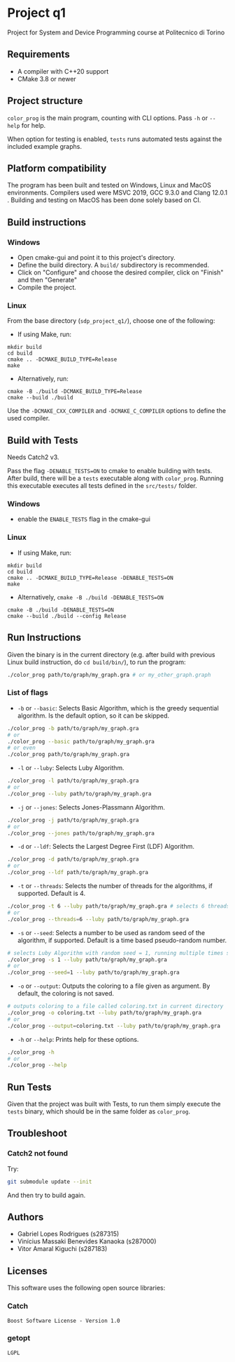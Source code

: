 # Project q1
Project for System and Device Programming course at Politecnico di Torino

## Requirements
- A compiler with C++20 support
- CMake 3.8 or newer

## Project structure
`color_prog` is the main program, counting with CLI options. Pass `-h` or `--help` for help.

When option for testing is enabled, `tests` runs automated tests against the included example graphs.

## Platform compatibility
The program has been built and tested on Windows, Linux and MacOS environments.
Compilers used were MSVC 2019, GCC 9.3.0 and Clang 12.0.1 .
Building and testing on MacOS has been done solely based on CI.

## Build instructions
### Windows
- Open cmake-gui and point it to this project's directory.
- Define the build directory. A `build/` subdirectory is recommended.
- Click on "Configure" and choose the desired compiler, click on "Finish" and then "Generate"
- Compile the project.

### Linux
From the base directory (`sdp_project_q1/`), choose one of the following:

- If using Make, run:
```
mkdir build
cd build
cmake .. -DCMAKE_BUILD_TYPE=Release
make
```
- Alternatively, run:
```
cmake -B ./build -DCMAKE_BUILD_TYPE=Release
cmake --build ./build
```
Use the `-DCMAKE_CXX_COMPILER` and `-DCMAKE_C_COMPILER` options to define the used compiler.

## Build with Tests
Needs Catch2 v3.

Pass the flag `-DENABLE_TESTS=ON` to cmake to enable building with tests. After build, there will be a `tests` 
executable along with `color_prog`. Running this executable executes all tests defined in the `src/tests/` folder.

### Windows
- enable the `ENABLE_TESTS` flag in the cmake-gui

### Linux 
- If using Make, run:
```
mkdir build
cd build
cmake .. -DCMAKE_BUILD_TYPE=Release -DENABLE_TESTS=ON
make
```
- Alternatively, `cmake -B ./build -DENABLE_TESTS=ON`
```
cmake -B ./build -DENABLE_TESTS=ON
cmake --build ./build --config Release
```

## Run Instructions

Given the binary is in the current directory (e.g. after build with previous Linux build instruction, 
do `cd build/bin/`), to run the program:

```sh
./color_prog path/to/graph/my_graph.gra # or my_other_graph.graph
```

###  List of flags

- `-b` or `--basic`: Selects Basic Algorithm, which is the greedy sequential algorithm. Is the default option, so it
can be skipped.

```sh
./color_prog -b path/to/graph/my_graph.gra 
# or
./color_prog --basic path/to/graph/my_graph.gra 
# or even
./color_prog path/to/graph/my_graph.gra 
```

- `-l` or `--luby`: Selects Luby Algorithm.

```sh
./color_prog -l path/to/graph/my_graph.gra 
# or
./color_prog --luby path/to/graph/my_graph.gra 
```

- `-j` or `--jones`: Selects Jones-Plassmann Algorithm.

```sh
./color_prog -j path/to/graph/my_graph.gra 
# or
./color_prog --jones path/to/graph/my_graph.gra 
```

- `-d` or `--ldf`: Selects the Largest Degree First (LDF) Algorithm.
 
```sh
./color_prog -d path/to/graph/my_graph.gra 
# or
./color_prog --ldf path/to/graph/my_graph.gra 
```

- `-t` or `--threads`: Selects the number of threads for the algorithms, if supported. Default is 4.

```sh
./color_prog -t 6 --luby path/to/graph/my_graph.gra # selects 6 threads for Luby Algorithm
# or
./color_prog --threads=6 --luby path/to/graph/my_graph.gra 
```

- `-s` or `--seed`: Selects a number to be used as random seed of the algorithm, if supported. Default is a time based
pseudo-random number.

```sh
# selects Luby Algorithm with random seed = 1, running multiple times should give the same coloring
./color_prog -s 1 --luby path/to/graph/my_graph.gra 
# or
./color_prog --seed=1 --luby path/to/graph/my_graph.gra 
```

- `-o` or `--output`: Outputs the coloring to a file given as argument. By default, the coloring is not saved.
```sh
# outputs coloring to a file called coloring.txt in current directory
./color_prog -o coloring.txt --luby path/to/graph/my_graph.gra
# or
./color_prog --output=coloring.txt --luby path/to/graph/my_graph.gra 
```

- `-h` or `--help`: Prints help for these options.
```sh
./color_prog -h
# or
./color_prog --help
```

## Run Tests

Given that the project was built with Tests, to run them simply execute the `tests` binary, which should be in the
same folder as `color_prog`.

## Troubleshoot

### Catch2 not found

Try:
```sh
git submodule update --init
```
And then try to build again.

## Authors
- Gabriel Lopes Rodrigues (s287315)
- Vinícius Massaki Benevides Kanaoka (s287000)
- Vitor Amaral Kiguchi (s287183)

## Licenses
This software uses the following open source libraries:

### Catch
`Boost Software License - Version 1.0`

### getopt
`LGPL`
